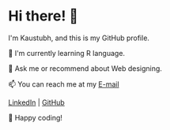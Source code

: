 # Hi there! 👋

I'm Kaustubh, and this is my GitHub profile. 

🌱 I'm currently learning R language.

💬 Ask me or recommend about Web designing.

📫 You can reach me at my [E-mail](mailto:kaustubhdsalunkhe@gmail.com)

[LinkedIn](www.linkedin.com/in/kaustubh-ds) | [GitHub](www.github.com/kaustubh-ds)

🚀 Happy coding!
